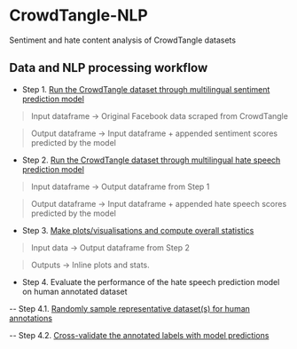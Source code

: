 # CrowdTangle-NLP
Sentiment and hate content analysis of CrowdTangle datasets

## Data and NLP processing workflow

- Step 1. [Run the CrowdTangle dataset through multilingual sentiment prediction model](https://github.com/SaikatPhys/CrowdTangle-NLP/blob/main/CrowdTangle-sentiment-prediction.ipynb)

> Input dataframe -> Original Facebook data scraped from CrowdTangle

> Output dataframe -> Input dataframe + appended sentiment scores predicted by the model

- Step 2. [Run the CrowdTangle dataset through multilingual hate speech prediction model](https://github.com/SaikatPhys/CrowdTangle-NLP/blob/main/CrowdTangle-hatespeech-prediction.ipynb)

> Input dataframe -> Output dataframe from Step 1

> Output dataframe -> Input dataframe + appended hate speech scores predicted by the model

- Step 3. [Make plots/visualisations and compute overall statistics](https://github.com/SaikatPhys/CrowdTangle-NLP/blob/main/CrowdTangle-sentiment-hatespeech-plots.ipynb)

> Input data -> Output dataframe from Step 2

> Outputs -> Inline plots and stats.

- Step 4. Evaluate the performance of the hate speech prediction model on human annotated dataset

-- Step 4.1. [Randomly sample representative dataset(s) for human annotations](https://github.com/SaikatPhys/CrowdTangle-NLP/blob/main/preparation-of-annotation-dataset.ipynb)

-- Step 4.2. [Cross-validate the annotated labels with model predictions](https://github.com/SaikatPhys/CrowdTangle-NLP/blob/main/validation-of-annotated-labels.ipynb)
